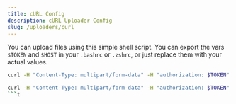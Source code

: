 ```yaml
---
title: cURL Config
description: cURL Uploader Config
slug: /uploaders/curl
---
```


You can upload files using this simple shell script. You can export the vars `$TOKEN` and `$HOST` in your `.bashrc` or `.zshrc`, or just replace them with your actual values.

```sh title="uploader.sh"
curl -H "Content-Type: multipart/form-data" -H "authorization: $TOKEN" -F file=@$1 $HOST
```

```sh title="uploader.sh copy to clipboard"
curl -H "Content-Type: multipart/form-data" -H "authorization: $TOKEN" -F file=@$1 $HOST/api/upload | xsel -ib
```t
